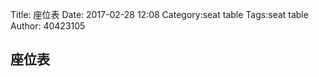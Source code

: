 Title: 座位表
Date: 2017-02-28 12:08
Category:seat table
Tags:seat table
Author: 40423105 



<!-- PELICAN_END_SUMMARY -->


## 座位表



